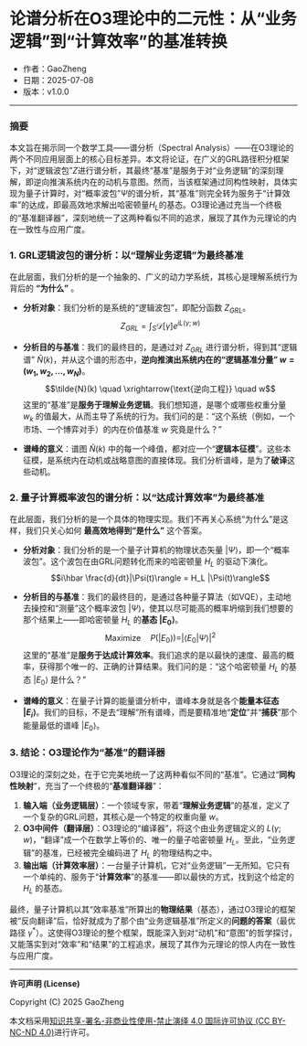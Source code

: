 # **论谱分析在O3理论中的二元性：从“业务逻辑”到“计算效率”的基准转换**

- 作者：GaoZheng
- 日期：2025-07-08
- 版本：v1.0.0

---

### 摘要

本文旨在揭示同一个数学工具——谱分析（Spectral Analysis）——在O3理论的两个不同应用层面上的核心目标差异。本文将论证，在广义的GRL路径积分框架下，对“逻辑波包”$Z$进行谱分析，其最终“基准”是服务于对“业务逻辑”的深刻理解，即逆向推演系统内在的动机与意图。然而，当该框架通过同构性映射，具体实现为量子计算时，对“概率波包”$\Psi$的谱分析，其“基准”则完全转为服务于“计算效率”的达成，即最高效地求解出哈密顿量$H_L$的基态。O3理论通过充当一个终极的“基准翻译器”，深刻地统一了这两种看似不同的追求，展现了其作为元理论的内在一致性与应用广度。

### 1. GRL逻辑波包的谱分析：以“理解业务逻辑”为最终基准

在此层面，我们分析的是一个抽象的、广义的动力学系统，其核心是理解系统行为背后的 **“为什么”** 。

* **分析对象**：我们分析的是系统的“逻辑波包”，即配分函数 $Z_{GRL}$。
    $$Z_{GRL} = \int_S \mathcal{D}[\gamma] e^{i L(\gamma; w)}$$

* **分析目的与基准**：我们的最终目的，是通过对 $Z_{GRL}$ 进行谱分析，得到其“逻辑谱” $\tilde{N}(k)$，并从这个谱的形态中，**逆向推演出系统内在的“逻辑基准分量” $w=(w_1,w_2,\dots,w_N)$**。
    $$\tilde{N}(k) \quad \xrightarrow{\text{逆向工程}} \quad w$$
    这里的“基准”是**服务于理解业务逻辑**。我们想知道，是哪个或哪些权重分量 $w_k$ 的值最大，从而主导了系统的行为。我们问的是：“这个系统（例如，一个市场、一个博弈对手）的内在价值基准 $w$ 究竟是什么？”

* **谱峰的意义**：谱图 $\tilde{N}(k)$ 中的每一个峰值，都对应一个“**逻辑本征模**”。这些本征模，是系统内在动机或战略意图的直接体现。我们分析谱峰，是为了**破译**这些动机。

### 2. 量子计算概率波包的谱分析：以“达成计算效率”为最终基准

在此层面，我们分析的是一个具体的物理实现。我们不再关心系统“为什么”是这样，我们只关心如何 **最高效地得到“是什么”** 这个答案。

* **分析对象**：我们分析的是一个量子计算机的物理状态矢量 $|\Psi\rangle$，即一个“概率波包”。这个波包在由GRL问题转化而来的哈密顿量 $H_L$ 的驱动下演化。
    $$i\hbar \frac{d}{dt}|\Psi(t)\rangle = H_L |\Psi(t)\rangle$$

* **分析目的与基准**：我们的最终目的，是通过各种量子算法（如VQE），主动地去操控和“测量”这个概率波包 $|\Psi\rangle$，使其以尽可能高的概率坍缩到我们想要的那个结果上——即哈密顿量 $H_L$ 的**基态 $|E_0\rangle$**。
    $$\text{Maximize} \quad P(|E_0\rangle) = |\langle E_0 | \Psi \rangle|^2$$
    这里的“基准”是**服务于达成计算效率**。我们追求的是以最快的速度、最高的概率，获得那个唯一的、正确的计算结果。我们问的是：“这个哈密顿量 $H_L$ 的基态 $|E_0\rangle$ 是什么？”

* **谱峰的意义**：在量子计算的能量谱分析中，谱峰本身就是各个**能量本征态 $|E_i\rangle$**。我们的目标，不是去“理解”所有谱峰，而是要精准地“**定位**”并“**捕获**”那个能量最低的谱峰 $|E_0\rangle$。

### 3. 结论：O3理论作为“基准”的翻译器

O3理论的深刻之处，在于它完美地统一了这两种看似不同的“基准”。它通过“**同构性映射**”，充当了一个终极的“**基准翻译器**”：

1.  **输入端（业务逻辑层）**：一个领域专家，带着“**理解业务逻辑**”的基准，定义了一个复杂的GRL问题，其核心是一个特定的权重向量 $w$。
2.  **O3中间件（翻译层）**：O3理论的“编译器”，将这个由业务逻辑定义的 $L(\gamma;w)$，“翻译”成一个在数学上等价的、唯一的量子哈密顿量 $H_L$。至此，“业务逻辑”的基准，已经被完全编码进了 $H_L$ 的物理结构之中。
3.  **输出端（计算效率层）**：一台量子计算机，它对“业务逻辑”一无所知。它只有一个单纯的、服务于“**计算效率**”的基准——即以最快的方式，找到这个给定的 $H_L$ 的基态。

最终，量子计算机以其“效率基准”所算出的**物理结果**（基态），通过O3理论的框架被“反向翻译”后，恰好就成为了那个由“业务逻辑基准”所定义的**问题的答案**（最优路径 $γ^*$）。这使得O3理论的整个框架，既能深入到对“动机”和“意图”的哲学探讨，又能落实到对“效率”和“结果”的工程追求，展现了其作为元理论的惊人内在一致性与应用广度。

---

**许可声明 (License)**

Copyright (C) 2025 GaoZheng 

本文档采用[知识共享-署名-非商业性使用-禁止演绎 4.0 国际许可协议 (CC BY-NC-ND 4.0)](https://creativecommons.org/licenses/by-nc-nd/4.0/deed.zh-Hans)进行许可。
